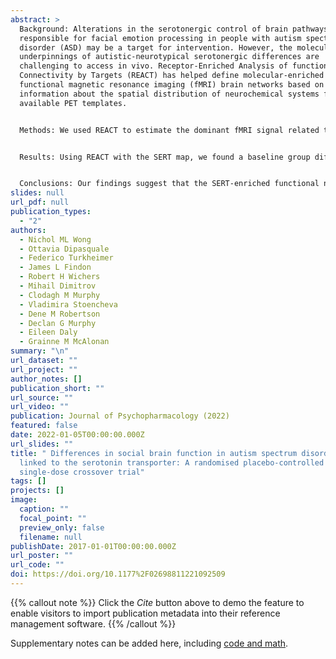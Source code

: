 ```yaml
---
abstract: >
  Background: Alterations in the serotonergic control of brain pathways
  responsible for facial emotion processing in people with autism spectrum
  disorder (ASD) may be a target for intervention. However, the molecular
  underpinnings of autistic-neurotypical serotonergic differences are
  challenging to access in vivo. Receptor-Enriched Analysis of functional
  Connectivity by Targets (REACT) has helped define molecular-enriched
  functional magnetic resonance imaging (fMRI) brain networks based on a priori
  information about the spatial distribution of neurochemical systems from
  available PET templates.


  Methods: We used REACT to estimate the dominant fMRI signal related to the serotonin (5-HT) transporter (SERT) distribution during processing of aversive facial emotion in adults with and without ASD. We first predicted a group difference in baseline (placebo) functioning of this system. We next used a single 20 mg oral dose of citalopram, a serotonin reuptake inhibitor, to test the hypothesis that network activity in people with and without ASD would respond differently to inhibition of SERT. To confirm the specificity of our findings, we also repeated the analysis with 5-HT1A, 5-HT1B, 5-HT2A and 5-HT4 receptor maps.


  Results: Using REACT with the SERT map, we found a baseline group difference in the SERT-enriched response to faces in the ventromedial prefrontal cortex. A single oral dose of citalopram 'shifted' the response in the ASD group towards the neurotypical baseline but did not alter response in the control group. Similar differences in SERT-enriched response were observed after controlling for other 5-HT maps.


  Conclusions: Our findings suggest that the SERT-enriched functional network is dynamically different in ASD during processing of socially relevant stimuli. Whether this acute neurobiological response to citalopram in ASD translates to a clinical target will be an important next step.
slides: null
url_pdf: null
publication_types:
  - "2"
authors:
  - Nichol ML Wong
  - Ottavia Dipasquale
  - Federico Turkheimer
  - James L Findon
  - Robert H Wichers
  - Mihail Dimitrov
  - Clodagh M Murphy
  - Vladimira Stoencheva
  - Dene M Robertson
  - Declan G Murphy
  - Eileen Daly
  - Grainne M McAlonan
summary: "\n"
url_dataset: ""
url_project: ""
author_notes: []
publication_short: ""
url_source: ""
url_video: ""
publication: Journal of Psychopharmacology (2022)
featured: false
date: 2022-01-05T00:00:00.000Z
url_slides: ""
title: " Differences in social brain function in autism spectrum disorder are
  linked to the serotonin transporter: A randomised placebo-controlled
  single-dose crossover trial"
tags: []
projects: []
image:
  caption: ""
  focal_point: ""
  preview_only: false
  filename: null
publishDate: 2017-01-01T00:00:00.000Z
url_poster: ""
url_code: ""
doi: https://doi.org/10.1177%2F02698811221092509
---
```


{{% callout note %}}
Click the _Cite_ button above to demo the feature to enable visitors to import publication metadata into their reference management software.
{{% /callout %}}

Supplementary notes can be added here, including [code and math](https://wowchemy.com/docs/content/writing-markdown-latex/).
